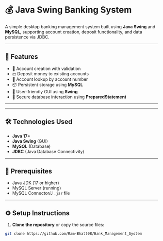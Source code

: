 # 💰 Java Swing Banking System

A simple desktop banking management system built using **Java Swing** and **MySQL**, supporting account creation, deposit functionality, and data persistence via JDBC.

---

## 🚀 Features

- 🧾 Account creation with validation
- 💵 Deposit money to existing accounts
- 🧠 Account lookup by account number
- 📦 Persistent storage using **MySQL**
- 🎨 User-friendly GUI using **Swing**
- 🔐 Secure database interaction using **PreparedStatement**

---


---

## 🛠️ Technologies Used

- **Java 17+**
- **Java Swing** (GUI)
- **MySQL** (Database)
- **JDBC** (Java Database Connectivity)

---

## 🧰 Prerequisites

- Java JDK (17 or higher)
- MySQL Server (running)
- MySQL Connector/J `.jar` file

---

## ⚙️ Setup Instructions

1. **Clone the repository** or copy the source files:

```bash
git clone https://github.com/Ram-Bhatt08/Bank_Management_System

